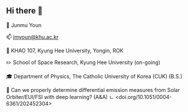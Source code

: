 ## Hi there 👋

🙋 Junmu Youn

📫 jmyoun@khu.ac.kr

🏢 KHAO 107, Kyung Hee University, Yongin, ROK

✏️ School of Space Research, Kyung Hee University (on-going)

🎓 Department of Physics, The Catholic University of Korea (CUK) (B.S.)

📰 Can we properly determine differential emission measures from Solar Orbiter/EUI/FSI with deep learning? (A&A)
         ㄴ <doi.org/10.1051/0004-6361/202452304>

<!--
**JunmuYOUN/JunmuYOUN** is a ✨ _special_ ✨ repository because its `README.md` (this file) appears on your GitHub profile.

Here are some ideas to get you started:

- 🔭 I’m currently working on ...
- 🌱 I’m currently learning ...
- 👯 I’m looking to collaborate on ...
- 🤔 I’m looking for help with ...
- 💬 Ask me about ...
- 📫 How to reach me: ...
- 😄 Pronouns: ...
- ⚡ Fun fact: ...
-->
